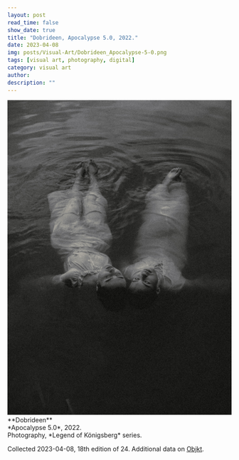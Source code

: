 ```yaml
---
layout: post
read_time: false
show_date: true
title: "Dobrideen, Apocalypse 5.0, 2022."
date: 2023-04-08
img: posts/Visual-Art/Dobrideen_Apocalypse-5-0.png
tags: [visual art, photography, digital]
category: visual art
author: 
description: ""
---
```


<img src='./assets/img/posts/Visual-Art/Dobrideen_Apocalypse-5-0.png'>

<br>
**Dobrideen**
<br>*Apocalypse 5.0*, 2022.
<br>Photography, *Legend of Königsberg* series.

 <div class="page-separator"></div>

Collected 2023-04-08, 18th edition of 24. Additional data on [Objkt](https://objkt.com/tokens/KT1HZvn86rZujoJGUGMbtb2enkxiWJyAQeqX/5).
